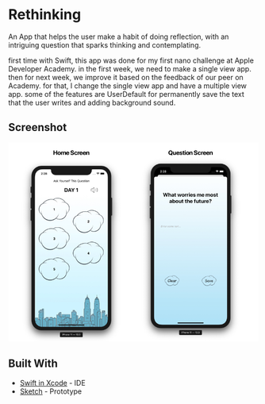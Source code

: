 # Rethinking

An App that helps the user make a habit of doing reflection, with an intriguing question that sparks thinking and contemplating.

first time with Swift, this app was done for my first nano challenge at Apple Developer Academy. in the first week, we need to make a single view app. then for next week, we improve it based on the feedback of our peer on Academy. for that, I change the single view app and have a multiple view app. some of the features are UserDefault for permanently save the text that the user writes and adding background sound.

## Screenshot
![](https://github.com/PiresC/Rethinking/blob/master/Screenshot.png)

## Built With

* [Swift in Xcode](https://developer.apple.com/xcode/) - IDE
* [Sketch](https://www.sketch.com/) - Prototype

